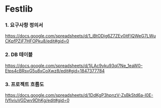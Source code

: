 # Festlib

### 1. 요구사항 정의서
https://docs.google.com/spreadsheets/d/1_iBtODig6Z7ZEv0itFlQWeG7LWuCKpfPZjF7HFOPku8/edit#gid=0

### 2. DB 테이블
https://docs.google.com/spreadsheets/d/1jLAc9yku93ql7Ne_1eaW0-Etps4cBRsvG5u8xCoXwz8/edit#gid=1847377784

### 3. 프로젝트 흐름도
https://docs.google.com/spreadsheets/d/1DdKgP3hpnzV-ZsBkStd6a-I0E-lVfiviuVGDwv9DhKg/edit#gid=0
